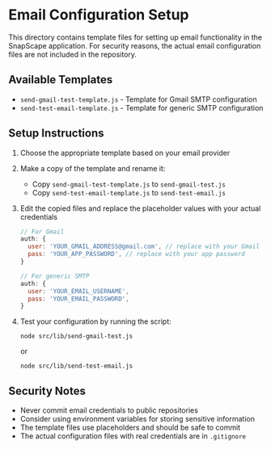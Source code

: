 # Email Configuration Setup

This directory contains template files for setting up email functionality in the SnapScape application. 
For security reasons, the actual email configuration files are not included in the repository.

## Available Templates

- `send-gmail-test-template.js` - Template for Gmail SMTP configuration
- `send-test-email-template.js` - Template for generic SMTP configuration

## Setup Instructions

1. Choose the appropriate template based on your email provider
2. Make a copy of the template and rename it:
   - Copy `send-gmail-test-template.js` to `send-gmail-test.js`
   - Copy `send-test-email-template.js` to `send-test-email.js`
   
3. Edit the copied files and replace the placeholder values with your actual credentials
   ```javascript
   // For Gmail
   auth: {
     user: 'YOUR_GMAIL_ADDRESS@gmail.com', // replace with your Gmail address
     pass: 'YOUR_APP_PASSWORD', // replace with your app password
   }
   
   // For generic SMTP
   auth: {
     user: 'YOUR_EMAIL_USERNAME',
     pass: 'YOUR_EMAIL_PASSWORD',
   }
   ```

4. Test your configuration by running the script:
   ```
   node src/lib/send-gmail-test.js
   ```
   or
   ```
   node src/lib/send-test-email.js
   ```

## Security Notes

- Never commit email credentials to public repositories
- Consider using environment variables for storing sensitive information
- The template files use placeholders and should be safe to commit
- The actual configuration files with real credentials are in `.gitignore` 
